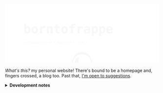 ![borntofrappe](https://raw.githubusercontent.com/borntofrappe/borntofrappe/master/banner.svg)

_What's this?_ my personal website! There's bound to be a homepage and, fingers crossed, a blog too. Past that, [I'm open to suggestions](https://github.com/borntofrappe/borntofrappe/issues/new?labels=suggestion).

<details>
<summary>
<strong>Development notes</strong>
</summary>

Following [the documentation](https://kit.svelte.dev/docs) with excessive detail.

## Getting started

> dated September 21st 2021

```bash
npm init svelte@next
```

Running the code prompts a series of questions to scaffold the project

- Directory not empty. Continue? **y**

- Which Svelte app template? **Skeleton project**

- Use TypeScript? **No**

- Add ESLint for code linting? **Yes**

- Add Prettier for code formatting? **Yes**

The command line highlights a few steps to continue

1. `npm install`

2. optional commit (this is already a git & Github repository)

3. `npm run dev -- --open`

The existing `README.md` is replaced with the documentation for [`create-svelte`](https://github.com/sveltejs/kit/tree/master/packages/create-svelte), but the markup is one `Ctrl-Z` key away. The documentation does provide a few helpful notes though:

- to create a production version you need to first install an [_adapter_](https://kit.svelte.dev/docs#adapters). Afterwards:

  ```bash
  npm run build
  ```

- to preview the built application:

  ```bash
  npm run preview
  ```

## Up and running

> dated September 22nd 2021

I intend to deploy the website through Netlify, and the relevant adapter is [`adapter-netlify`](https://github.com/sveltejs/kit/tree/master/packages/adapter-netlify).

```bash
npm i -D @sveltejs/adapter-netlify@next
```

From the Github repo, the relevant configuration happens in `svelte.config.js`.

Import:

```js
import adapter from '@sveltejs/adapter-netlify';
```

Add the adapter to the field describing the `kit`:

```js
export default {
	kit: {
		adapter: adapter(),
		target: '#svelte'
	}
};
```

The project's `README` highlights a couple of warnings, among which one describing the node version.

> Netlify defaults to Node 12.16. SvelteKit requires Node v12.20 to build.

Among the [proposed options](https://docs.netlify.com/configure-builds/manage-dependencies/#node-js-and-javascript), I decided to require a valid node version with a [`netlify.toml`](https://docs.netlify.com/configure-builds/file-based-configuration/) config file.

```toml
[context.production]
  environment = { NODE_VERSION = "14.16.0" }
```

The config file is also required to specify which command to run on build.

```toml
[build]
  command = "npm run build"
  publish = "build/"
```

With this setup, build:

```bash
npm run build
```

Preview:

```bash
npm run preview
```

Directing Netlify to the Github repo should then be enough to have the project live.

## More than a bump

> dated October 2nd 2021

```bash
npm update
```

Svelte, but most prominently the kit and the adapter are updated with the most recent commits.

The design of the website is updated in the markup and stylesheet.

## Blog

> dated October 3rd 2021

Installing [`mdsvex`](https://github.com/pngwn/mdsvex) allows to process, or rather pre-process, markdown files in the `routes/blog` folder. `.md`, but also and most prominently `.svx` files, which allows to use Svelte syntax in between markdown syntax.

```bash
npm i -D mdsvex
```

The config file is updated to consider the different extensions, both for mdsvex, but also for the larger kit.

Creating `routes/blog.svelte` rather than `routes/blog/index.svelte` allows me to include a layout file applied on the blog posts only.

```text
blog.svelte
blog/
    __layout.svelte

    markdown-post.md
    svexy-post.svx
```

In `blog.svelte` the idea is to show a list of links redirecting to each and every article in the blog folder. At the top of the component the `load` function allows to retrieve the necessary files through the [`import.meta.glob`](https://vitejs.dev/guide/features.html#glob-import) functionality provided by vite.

### Update

Instead of looking for articles in the load function, it is possible to include the array in the session object. The logic is moved to `src/hooks/index.js`, and the blog, or any other page for that matter, can then access the list in the initial script.

```js
export async function load({ session }) {
	const { posts } = session;

	// return props
}
```

<!-- TODOS:
- blog page blog/index.svelte
- blog page blog/[slug].svelte
- title, date and keywords
- mdsvex configurations and plugins
-->

</details>
